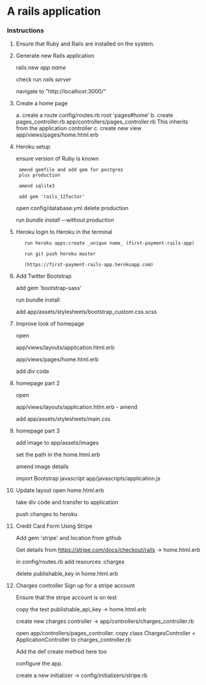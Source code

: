 # A rails application

### Instructions

  1. Ensure that Ruby and Rails are installed on the system.

  2. Generate new Rails application

      rails new _app name_

      check run _rails server_

      navigate to  "http://localhost:3000/"

  3. Create a home page

      a. create a route
        config/routes.rb
          root 'pages#home'
      b. create pages_controller.rb
          app/controllers/pages_controller.rb
            This inherits from the application controller
      c. create new view
          app/views/pages/home.html.erb

  4. Heroku setup

      ensure version of Ruby is known

          amend gemfile and add gem for postgres
          plus production

          amend sqlite3

          add gem 'rails_12factor'

      open config/database.yml
          delete production

      run _bundle install --without production_

  5. Heroku
        login to Heroku in the terminal

            run heroku apps:create _unique name_ (first-payment-rails-app)

            run git push heroku master

            (https://first-payment-rails-app.herokuapp.com)

  6. Add Twitter Bootstrap

        add gem 'bootstrap-sass'

        run bundle install

        add app/assets/stylesheets/bootstrap_custom.css.scss

  7. Improve look of homepage

        open

        app/views/layouts/application.html.erb

        app/views/pages/home.html.erb

        add div code

  8. homepage part 2

        open

        app/views/layouts/application.htlm.erb - amend

        add app/assets/stylesheets/main.css

  9. homepage part 3

        add image to app/assets/images

        set the path in the home.html.erb

        amend image details

        import Bootstrap javascript
        app/javascripts/application.js

  10. Update layout
        open home.html.erb

        take div code and transfer to application

        push changes to heroku

  11. Credit Card Form
        Using Stripe

        Add gem 'stripe' and location from github

        Get details from https://stripe.com/docs/checkout/rails -> home.html.erb

        in config/routes.rb add resources :charges

        delete publishable_key in home.html.erb

  12. Charges controller
        Sign up for a stripe account

        Ensure that the stripe account is on test

        copy the test publishable_api_key -> home.html.erb

        create new charges controller -> app/controllers/charges_controller.rb

        open app/controllers/pages_controller. copy class ChargesController < ApplicationController to charges_controller.rb

        Add the def create method here too

        configure the app.

        create a new initializer -> config/initializers/stripe.rb

        
